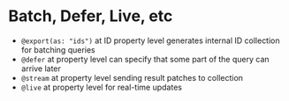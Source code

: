 # Batch, Defer, Live, etc

* `@export(as: "ids")` at ID property level generates internal ID collection for batching queries
* `@defer` at property level can specify that some part of the query can arrive later
* `@stream` at property level sending result patches to collection
* `@live` at property level for real-time updates